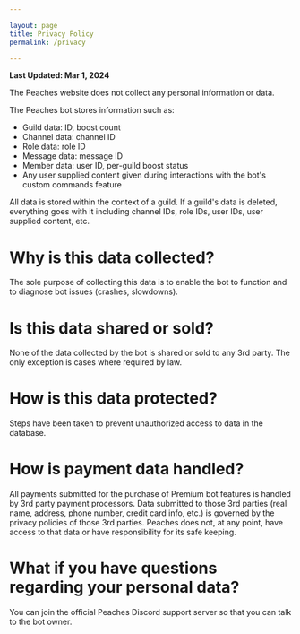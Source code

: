 ```yaml
---

layout: page
title: Privacy Policy
permalink: /privacy

---
```


**Last Updated: Mar 1, 2024**

The Peaches website does not collect any personal information or data. 

The Peaches bot stores information such as:

- Guild data: ID, boost count
- Channel data: channel ID
- Role data: role ID
- Message data: message ID
- Member data: user ID, per-guild boost status
- Any user supplied content given during interactions with the bot's custom commands feature

All data is stored within the context of a guild. If a guild's data is deleted, everything goes with it including channel IDs, role IDs, user IDs, user supplied content, etc.

# Why is this data collected?

The sole purpose of collecting this data is to enable the bot to function and to diagnose bot issues (crashes, slowdowns).

# Is this data shared or sold?

None of the data collected by the bot is shared or sold to any 3rd party. The only exception is cases where required by law.

# How is this data protected?

Steps have been taken to prevent unauthorized access to data in the database.

# How is payment data handled?

All payments submitted for the purchase of Premium bot features is handled by 3rd party payment processors. Data submitted to those 3rd parties (real name, address, phone number, credit card info, etc.) is governed by the privacy policies of those 3rd parties. Peaches does not, at any point, have access to that data or have responsibility for its safe keeping.

# What if you have questions regarding your personal data?

You can join the official Peaches Discord support server so that you can talk to the bot owner.